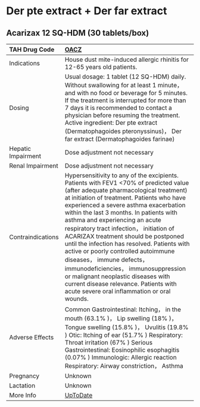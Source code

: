 # Der pte extract + Der far extract

## Acarizax 12 SQ-HDM (30 tablets/box)

| TAH Drug Code      | [OACZ](https://www.tahsda.org.tw/drugs/hissearch.php?drug_code=OACZ)                                                                                                                                                                                                                                                                                                                                                                                                                                                                                                                                                                                                           |
|:-------------------|:-------------------------------------------------------------------------------------------------------------------------------------------------------------------------------------------------------------------------------------------------------------------------------------------------------------------------------------------------------------------------------------------------------------------------------------------------------------------------------------------------------------------------------------------------------------------------------------------------------------------------------------------------------------------------------|
| Indications        | House dust mite-induced allergic rhinitis for 12-65 years old patients.                                                                                                                                                                                                                                                                                                                                                                                                                                                                                                                                                                                                        |
| Dosing             | Usual dosage: 1 tablet (12 SQ-HDM) daily. Without swallowing for at least 1 minute， and with no food or beverage for 5 minutes. If the treatment is interrupted for more than 7 days it is recommended to contact a physician before resuming the treatment. Active ingredient: Der pte extract (Dermatophagoides pteronyssinus)， Der far extract (Dermatophagoides farinae)                                                                                                                                                                                                                                                                                                 |
| Hepatic Impairment | Dose adjustment not necessary                                                                                                                                                                                                                                                                                                                                                                                                                                                                                                                                                                                                                                                  |
| Renal Impairment   | Dose adjustment not necessary                                                                                                                                                                                                                                                                                                                                                                                                                                                                                                                                                                                                                                                  |
| Contraindications  | Hypersensitivity to any of the excipients. Patients with FEV1 <70% of predicted value (after adequate pharmacological treatment) at initiation of treatment. Patients who have experienced a severe asthma exacerbation within the last 3 months. In patients with asthma and experiencing an acute respiratory tract infection， initiation of ACARIZAX treatment should be postponed until the infection has resolved. Patients with active or poorly controlled autoimmune diseases， immune defects， immunodeficiencies， immunosuppression or malignant neoplastic diseases with current disease relevance. Patients with acute severe oral inflammation or oral wounds. |
| Adverse Effects    | Common Gastrointestinal: Itching， in the mouth (63.1% )， Lip swelling (18% )， Tongue swelling (15.8% )， Uvulitis (19.8% ) Otic: Itching of ear (51.7% ) Respiratory: Throat irritation (67% ) Serious Gastrointestinal: Eosinophilic esophagitis (0.07% ) Immunologic: Allergic reaction Respiratory: Airway constriction， Asthma                                                                                                                                                                                                                                                                                                                                         |
| Pregnancy          | Unknown                                                                                                                                                                                                                                                                                                                                                                                                                                                                                                                                                                                                                                                                        |
| Lactation          | Unknown                                                                                                                                                                                                                                                                                                                                                                                                                                                                                                                                                                                                                                                                        |
| More Info          | [UpToDate](https://www.uptodate.com/contents/der-pte-extract-and-der-far-extract-drug-information)                                                                                                                                                                                                                                                                                                                                                                                                                                                                                                                                                                             |

